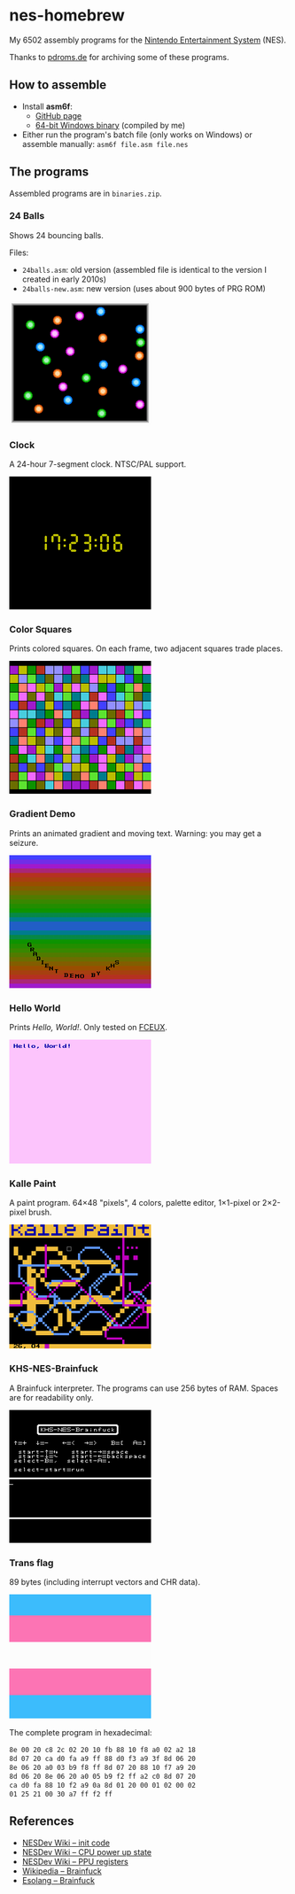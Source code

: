 # nes-homebrew

My 6502 assembly programs for the [Nintendo Entertainment System](http://en.wikipedia.org/wiki/Nintendo_Entertainment_System) (NES).

Thanks to [pdroms.de](https://pdroms.de) for archiving some of these programs.

## How to assemble
* Install **asm6f**:
  * [GitHub page](https://github.com/freem/asm6f)
  * [64-bit Windows binary](http://qallee.net/misc/asm6f-win64.zip) (compiled by me)
* Either run the program's batch file (only works on Windows) or assemble manually: `asm6f file.asm file.nes`

## The programs
Assembled programs are in `binaries.zip`.

### 24 Balls
Shows 24 bouncing balls.

Files:
* `24balls.asm`: old version (assembled file is identical to the version I created in early 2010s)
* `24balls-new.asm`: new version (uses about 900 bytes of PRG ROM)

![24balls.asm](24balls.png)

### Clock
A 24-hour 7-segment clock. NTSC/PAL support.

![clock.asm](clock.png)

### Color Squares
Prints colored squares. On each frame, two adjacent squares trade places.

![colorsquares.asm](colorsquares.png)

### Gradient Demo
Prints an animated gradient and moving text. Warning: you may get a seizure.

![gradient.asm](gradient.png)

### Hello World
Prints *Hello, World!*. Only tested on [FCEUX](http://www.fceux.com).

![hello.asm](hello.png)

### Kalle Paint
A paint program. 64&times;48 "pixels", 4 colors, palette editor, 1&times;1-pixel or 2&times;2-pixel brush.

![paint.asm](paint.png)

### KHS-NES-Brainfuck
A Brainfuck interpreter. The programs can use 256 bytes of RAM. Spaces are for readability only.

![brainfuck.asm](brainfuck.png)

### Trans flag
89 bytes (including interrupt vectors and CHR data).

![transflag.asm](transflag.png)

The complete program in hexadecimal:
```
8e 00 20 c8 2c 02 20 10 fb 88 10 f8 a0 02 a2 18
8d 07 20 ca d0 fa a9 ff 88 d0 f3 a9 3f 8d 06 20
8e 06 20 a0 03 b9 f8 ff 8d 07 20 88 10 f7 a9 20
8d 06 20 8e 06 20 a0 05 b9 f2 ff a2 c0 8d 07 20
ca d0 fa 88 10 f2 a9 0a 8d 01 20 00 01 02 00 02
01 25 21 00 30 a7 ff f2 ff
```

## References
* [NESDev Wiki &ndash; init code](http://wiki.nesdev.com/w/index.php/Init_code)
* [NESDev Wiki &ndash; CPU power up state](http://wiki.nesdev.com/w/index.php/CPU_power_up_state)
* [NESDev Wiki &ndash; PPU registers](http://wiki.nesdev.com/w/index.php/PPU_registers)
* [Wikipedia &ndash; Brainfuck](https://en.wikipedia.org/wiki/Brainfuck)
* [Esolang &ndash; Brainfuck](https://esolangs.org/wiki/Brainfuck)
